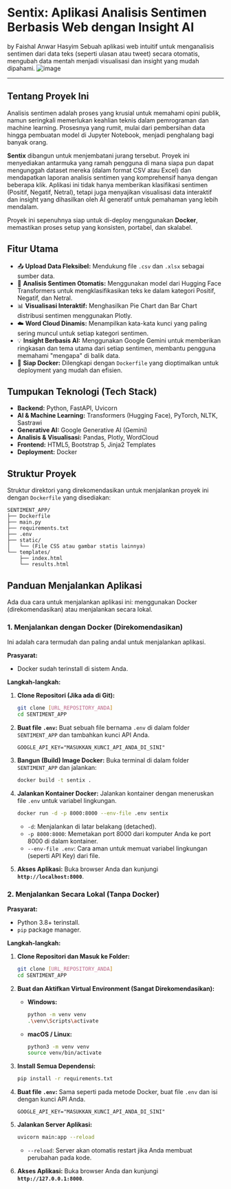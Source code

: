 # Sentix: Aplikasi Analisis Sentimen Berbasis Web dengan Insight AI
by Faishal Anwar Hasyim
Sebuah aplikasi web intuitif untuk menganalisis sentimen dari data teks (seperti ulasan atau tweet) secara otomatis, mengubah data mentah menjadi visualisasi dan insight yang mudah dipahami.
![image](https://github.com/user-attachments/assets/3b247144-03a2-48e4-8c75-c35c19a94945)

---

## **Tentang Proyek Ini**

Analisis sentimen adalah proses yang krusial untuk memahami opini publik, namun seringkali memerlukan keahlian teknis dalam pemrograman dan machine learning. Prosesnya yang rumit, mulai dari pembersihan data hingga pembuatan model di Jupyter Notebook, menjadi penghalang bagi banyak orang.

**Sentix** dibangun untuk menjembatani jurang tersebut. Proyek ini menyediakan antarmuka yang ramah pengguna di mana siapa pun dapat mengunggah dataset mereka (dalam format CSV atau Excel) dan mendapatkan laporan analisis sentimen yang komprehensif hanya dengan beberapa klik. Aplikasi ini tidak hanya memberikan klasifikasi sentimen (Positif, Negatif, Netral), tetapi juga menyajikan visualisasi data interaktif dan insight yang dihasilkan oleh AI generatif untuk pemahaman yang lebih mendalam.

Proyek ini sepenuhnya siap untuk di-deploy menggunakan **Docker**, memastikan proses setup yang konsisten, portabel, dan skalabel.

## **Fitur Utama**

* 📤 **Upload Data Fleksibel:** Mendukung file `.csv` dan `.xlsx` sebagai sumber data.
* 🤖 **Analisis Sentimen Otomatis:** Menggunakan model dari Hugging Face Transformers untuk mengklasifikasikan teks ke dalam kategori Positif, Negatif, dan Netral.
* 📊 **Visualisasi Interaktif:** Menghasilkan Pie Chart dan Bar Chart distribusi sentimen menggunakan Plotly.
* ☁️ **Word Cloud Dinamis:** Menampilkan kata-kata kunci yang paling sering muncul untuk setiap kategori sentimen.
* 💡 **Insight Berbasis AI:** Menggunakan Google Gemini untuk memberikan ringkasan dan tema utama dari setiap sentimen, membantu pengguna memahami "mengapa" di balik data.
* 🐳 **Siap Docker:** Dilengkapi dengan `Dockerfile` yang dioptimalkan untuk deployment yang mudah dan efisien.

## **Tumpukan Teknologi (Tech Stack)**

* **Backend:** Python, FastAPI, Uvicorn
* **AI & Machine Learning:** Transformers (Hugging Face), PyTorch, NLTK, Sastrawi
* **Generative AI:** Google Generative AI (Gemini)
* **Analisis & Visualisasi:** Pandas, Plotly, WordCloud
* **Frontend:** HTML5, Bootstrap 5, Jinja2 Templates
* **Deployment:** Docker

## **Struktur Proyek**

Struktur direktori yang direkomendasikan untuk menjalankan proyek ini dengan `Dockerfile` yang disediakan:

```
SENTIMENT_APP/
├── Dockerfile
├── main.py
├── requirements.txt
├── .env
├── static/
│   └── (File CSS atau gambar statis lainnya)
└── templates/
    ├── index.html
    └── results.html
```

## **Panduan Menjalankan Aplikasi**

Ada dua cara untuk menjalankan aplikasi ini: menggunakan Docker (direkomendasikan) atau menjalankan secara lokal.

### **1. Menjalankan dengan Docker (Direkomendasikan)**

Ini adalah cara termudah dan paling andal untuk menjalankan aplikasi.

**Prasyarat:**
* Docker sudah terinstall di sistem Anda.

**Langkah-langkah:**

1.  **Clone Repositori (Jika ada di Git):**
    ```bash
    git clone [URL_REPOSITORY_ANDA]
    cd SENTIMENT_APP
    ```

2.  **Buat file `.env`:**
    Buat sebuah file bernama `.env` di dalam folder `SENTIMENT_APP` dan tambahkan kunci API Anda.
    ```
    GOOGLE_API_KEY="MASUKKAN_KUNCI_API_ANDA_DI_SINI"
    ```

3.  **Bangun (Build) Image Docker:**
    Buka terminal di dalam folder `SENTIMENT_APP` dan jalankan:
    ```bash
    docker build -t sentix .
    ```

4.  **Jalankan Kontainer Docker:**
    Jalankan kontainer dengan meneruskan file `.env` untuk variabel lingkungan.
    ```bash
    docker run -d -p 8000:8000 --env-file .env sentix
    ```
    * `-d`: Menjalankan di latar belakang (detached).
    * `-p 8000:8000`: Memetakan port 8000 dari komputer Anda ke port 8000 di dalam kontainer.
    * `--env-file .env`: Cara aman untuk memuat variabel lingkungan (seperti API Key) dari file.

5.  **Akses Aplikasi:**
    Buka browser Anda dan kunjungi **`http://localhost:8000`**.

### **2. Menjalankan Secara Lokal (Tanpa Docker)**

**Prasyarat:**
* Python 3.8+ terinstall.
* `pip` package manager.

**Langkah-langkah:**

1.  **Clone Repositori dan Masuk ke Folder:**
    ```bash
    git clone [URL_REPOSITORY_ANDA]
    cd SENTIMENT_APP
    ```

2.  **Buat dan Aktifkan Virtual Environment (Sangat Direkomendasikan):**
    * **Windows:**
        ```bash
        python -m venv venv
        .\venv\Scripts\activate
        ```
    * **macOS / Linux:**
        ```bash
        python3 -m venv venv
        source venv/bin/activate
        ```

3.  **Install Semua Dependensi:**
    ```bash
    pip install -r requirements.txt
    ```

4.  **Buat file `.env`:**
    Sama seperti pada metode Docker, buat file `.env` dan isi dengan kunci API Anda.
    ```
    GOOGLE_API_KEY="MASUKKAN_KUNCI_API_ANDA_DI_SINI"
    ```

5.  **Jalankan Server Aplikasi:**
    ```bash
    uvicorn main:app --reload
    ```
    * `--reload`: Server akan otomatis restart jika Anda membuat perubahan pada kode.

6.  **Akses Aplikasi:**
    Buka browser Anda dan kunjungi **`http://127.0.0.1:8000`**.
